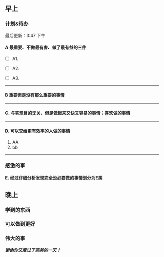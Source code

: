 

## 早上

### 计划&待办

最后更新：3:47 下午

#### A  最重要、不做最有害、做了最有益的三件

- [ ] A1.

- [ ] A2.

- [ ] A3.


----

#### B 重要但是没有那么重要的事情

----

#### C. 与实现目的无关、但是做起来又快又容易的事情；喜欢做的事情

----

#### D. 可以交给更有效率的人做的事情
1. AA
2. bb
---

### 感激的事


#### E. 经过仔细分析发现完全没必要做的事情划分为E类


## 晚上

### 学到的东西


### 可以做到更好


### 伟大的事 



***谢谢你又度过了完美的一天！***